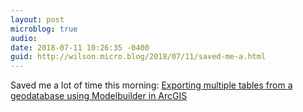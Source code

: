 ```yaml
---
layout: post
microblog: true
audio: 
date: 2018-07-11 10:26:35 -0400
guid: http://wilson.micro.blog/2018/07/11/saved-me-a.html
---
```

Saved me a lot of time this morning: [Exporting multiple tables from a geodatabase using Modelbuilder in ArcGIS](http://www.burdgis.com/blog/view/exporting-multiple-tables-from-a-geodatabase-using/)
